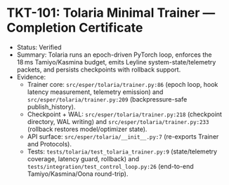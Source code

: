 # TKT-101: Tolaria Minimal Trainer — Completion Certificate

- Status: Verified
- Summary: Tolaria runs an epoch-driven PyTorch loop, enforces the 18 ms Tamiyo/Kasmina budget, emits Leyline system-state/telemetry packets, and persists checkpoints with rollback support.
- Evidence:
  - Trainer core: `src/esper/tolaria/trainer.py:86` (epoch loop, hook latency measurement, telemetry emission) and `src/esper/tolaria/trainer.py:209` (backpressure-safe publish_history).
  - Checkpoint + WAL: `src/esper/tolaria/trainer.py:218` (checkpoint directory, WAL writing) and `src/esper/tolaria/trainer.py:233` (rollback restores model/optimizer state).
  - API surface: `src/esper/tolaria/__init__.py:7` (re-exports Trainer and Protocols).
  - Tests: `tests/tolaria/test_tolaria_trainer.py:9` (state/telemetry coverage, latency guard, rollback) and `tests/integration/test_control_loop.py:26` (end-to-end Tamiyo/Kasmina/Oona round-trip).

